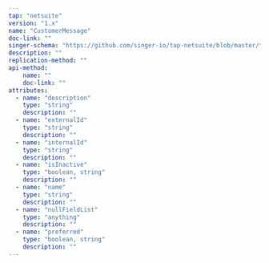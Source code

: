 ```yaml
---
tap: "netsuite"
version: "1.x"
name: "CustomerMessage"
doc-link: ""
singer-schema: "https://github.com/singer-io/tap-netsuite/blob/master/tap_netsuite/schemas/CustomerMessage.json"
description: ""
replication-method: ""
api-method:
    name: ""
    doc-link: ""
attributes:
  - name: "description"
    type: "string"
    description: ""
  - name: "externalId"
    type: "string"
    description: ""
  - name: "internalId"
    type: "string"
    description: ""
  - name: "isInactive"
    type: "boolean, string"
    description: ""
  - name: "name"
    type: "string"
    description: ""
  - name: "nullFieldList"
    type: "anything"
    description: ""
  - name: "preferred"
    type: "boolean, string"
    description: ""
---
```

